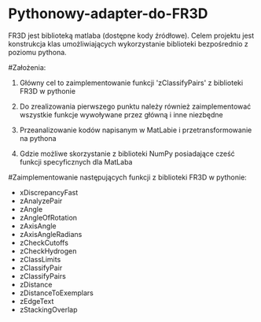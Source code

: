 # Pythonowy-adapter-do-FR3D
FR3D jest biblioteką matlaba (dostępne kody źródłowe). Celem projektu jest konstrukcja klas umożliwiających wykorzystanie biblioteki bezpośrednio z poziomu pythona. 

#Założenia:

1) Główny cel to zaimplementowanie funkcji 'zClassifyPairs' z biblioteki FR3D w pythonie

2) Do zrealizowania pierwszego punktu należy również zaimplementować wszystkie funkcje wywoływane przez główną i inne niezbędne

3) Przeanalizowanie kodów napisanym w MatLabie i przetransformowanie na pythona

4) Gdzie możliwe skorzystanie z biblioteki NumPy posiadające cześć funkcji specyficznych dla MatLaba

#Zaimplementowanie następujących funkcji z biblioteki FR3D w pythonie:
- xDiscrepancyFast 
- zAnalyzePair
- zAngle 
- zAngleOfRotation 
- zAxisAngle 
- zAxisAngleRadians
- zCheckCutoffs 
- zCheckHydrogen 
- zClassLimits 
- zClassifyPair 
- zClassifyPairs 
- zDistance 
- zDistanceToExemplars 
- zEdgeText 
- zStackingOverlap 

